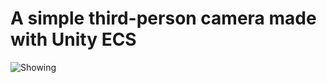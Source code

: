 # A simple third-person camera made with Unity ECS

![Showing](https://github.com/ThisAislan/third-person-camera-with-unity-ecs/raw/master/images/showing.gif)